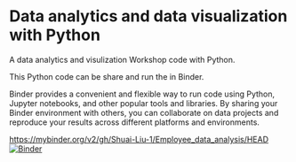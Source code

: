 # Data analytics and data visualization with Python
A data analytics and visulization Workshop code with Python.

This Python code can be share and run the in Binder.

Binder provides a convenient and flexible way to run code using Python, Jupyter notebooks, and other popular tools and libraries. By sharing your Binder environment with others, you can collaborate on data projects and reproduce your results across different platforms and environments.

https://mybinder.org/v2/gh/Shuai-Liu-1/Employee_data_analysis/HEAD
[![Binder](https://mybinder.org/badge_logo.svg)](https://mybinder.org/v2/gh/Shuai-Liu-1/Employee_data_analysis/HEAD)
